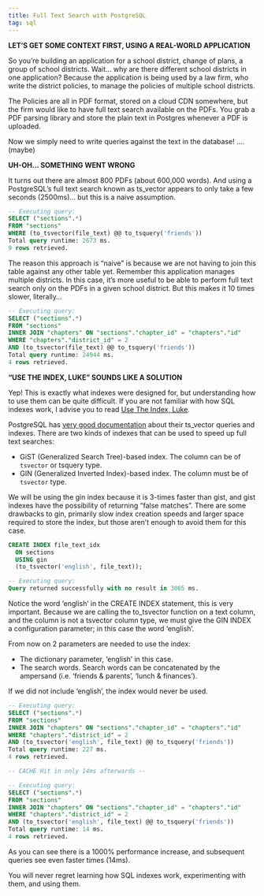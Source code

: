 ```yaml
---
title: Full Text Search with PostgreSQL
tag: sql
---
```


**LET’S GET SOME CONTEXT FIRST, USING A REAL-WORLD APPLICATION**

So you’re building an application for a school district, change of plans, a group of school districts. Wait… why are there different school districts in one application? Because the application is being used by a law firm, who write the district policies, to manage the policies of multiple school districts.

The Policies are all in PDF format, stored on a cloud CDN somewhere, but the firm would like to have full text search available on the PDFs. You grab a PDF parsing library and store the plain text in Postgres whenever a PDF is uploaded.

Now we simply need to write queries against the text in the database! …. (maybe)

**UH-OH… SOMETHING WENT WRONG**

It turns out there are almost 800 PDFs (about 600,000 words). And using a PostgreSQL’s full text search known as ts_vector appears to only take a few seconds (2500ms)… but this is a naive assumption.

```sql
-- Executing query:
SELECT ("sections".*)
FROM "sections"
WHERE (to_tsvector(file_text) @@ to_tsquery('friends'))
Total query runtime: 2673 ms.
9 rows retrieved.
```

The reason this approach is “naive” is because  we are not having to join this table against any other table yet. Remember this application manages multiple districts. In this case, it’s more useful to be able to perform full text search only on the PDFs in a given school district. But this makes it 10 times slower, literally…

```sql
-- Executing query:
SELECT ("sections".*)
FROM "sections"
INNER JOIN "chapters" ON "sections"."chapter_id" = "chapters"."id"
WHERE "chapters"."district_id" = 2
AND (to_tsvector(file_text) @@ to_tsquery('friends'))
Total query runtime: 24944 ms.
4 rows retrieved.
```

**“USE THE INDEX, LUKE” SOUNDS LIKE A SOLUTION**

Yep! This is exactly what indexes were designed for, but understanding how to use them can be quite difficult. If you are not familiar with how SQL indexes work, I advise you to read [Use The Index, Luke](http://use-the-index-luke.com/sql/table-of-contents).

PostgreSQL has [very good documentation](http://www.postgresql.org/docs/9.5/static/textsearch-intro.html) about their ts_vector queries and indexes. There are two kinds of indexes that can be used to speed up full text searches:

- GiST (Generalized Search Tree)-based index. The column can be of `tsvector` or tsquery type.
- GIN (Generalized Inverted Index)-based index. The column must be of `tsvector` type.

We will be using the gin index because it is 3-times faster than gist, and gist indexes have the possibility of returning “false matches”. There are some drawbacks to gin, primarily slow index creation speeds and larger space required to store the index, but those aren’t enough to avoid them for this case.

```sql
CREATE INDEX file_text_idx
  ON sections
  USING gin
  (to_tsvector('english', file_text));

-- Executing query:
Query returned successfully with no result in 3065 ms.
```

Notice the word ‘english’ in the CREATE INDEX statement, this is very important. Because we are calling the to_tsvector function on a text column, and the column is not a tsvector column type, we must give the GIN INDEX a configuration parameter; in this case the word ‘english’.

From now on 2 parameters are needed to use the index:

- The dictionary parameter, ‘english’ in this case.
- The search words. Search words can be concatenated by the ampersand (i.e. ‘friends & parents’, ‘lunch & finances’).

If we did not include ‘english’, the index would never be used.

```sql
-- Executing query:
SELECT ("sections".*)
FROM "sections"
INNER JOIN "chapters" ON "sections"."chapter_id" = "chapters"."id"
WHERE "chapters"."district_id" = 2
AND (to_tsvector('english', file_text) @@ to_tsquery('friends'))
Total query runtime: 227 ms.
4 rows retrieved.

-- CACHE Hit in only 14ms afterwards --

-- Executing query:
SELECT ("sections".*)
FROM "sections"
INNER JOIN "chapters" ON "sections"."chapter_id" = "chapters"."id"
WHERE "chapters"."district_id" = 2
AND (to_tsvector('english', file_text) @@ to_tsquery('friends'))
Total query runtime: 14 ms.
4 rows retrieved.
```

As you can see there is a 1000% performance increase, and subsequent queries see even faster times (14ms).

You will never regret learning how SQL indexes work, experimenting with them, and using them.
